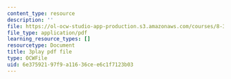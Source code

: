 ```yaml
---
content_type: resource
description: ''
file: https://ol-ocw-studio-app-production.s3.amazonaws.com/courses/8-333-statistical-mechanics-i-statistical-mechanics-of-particles-fall-2013/6e37592197f9a11636cee6c1f7123b03_tCxonq5r-O8.pdf
file_type: application/pdf
learning_resource_types: []
resourcetype: Document
title: 3play pdf file
type: OCWFile
uid: 6e375921-97f9-a116-36ce-e6c1f7123b03
---
```

